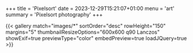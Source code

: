 +++
title = 'Pixelsort'
date = 2023-12-29T15:21:07+01:00
menu = 'art'
summary = 'Pixelsort photography'
+++

{{< gallery match="images/*" sortOrder="desc" rowHeight="150" margins="5" thumbnailResizeOptions="600x600 q90 Lanczos" showExif=true previewType="color" embedPreview=true loadJQuery=true >}}

